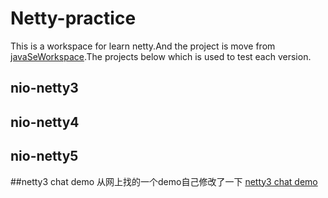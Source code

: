 # Netty-practice
This is a workspace for learn netty.And the project is move from [javaSeWorkspace](https://github.com/FantasybabyChange/javaSeWorkspace).The projects below which is used to test each version.
## nio-netty3
## nio-netty4
## nio-netty5
##netty3 chat demo
从网上找的一个demo自己修改了一下
[netty3 chat demo](chat_netty3/)
